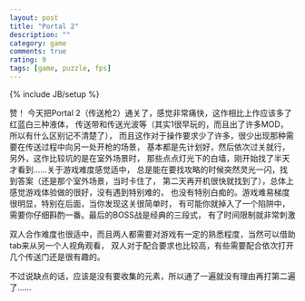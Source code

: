 ```yaml
---
layout: post
title: "Portal 2"
description: ""
category: game
comments: true
rating: 9
tags: [game, puzzle, fps]
---
```

{% include JB/setup %}

赞！
今天把Portal 2（传送枪2）通关了，感觉非常痛快，这作相比上作应该多了红蓝白三种液体，
传送带和传送光波等（其实1很早玩的，而且出了许多MOD，所以有什么区别记不清楚了），
而且<!--more-->这作对于操作要求少了许多，很少出现那种需要在传送过程中向另一处开枪的场景，
基本都是先计划好，然后依次过关就行，另外，这作比较坑的是在室外场景时，
那些点点灯光下的白墙，刚开始找了半天才看到……关于游戏难度感觉适中，
总是能在要找攻略的时候突然灵光一闪，找到答案（还是那个室外场景，当时卡住了，
第二天再开机很快就找到了），总体上感觉游戏体验做的很好，没有遇到特别难的，
也没有特别白痴的。游戏难易梯度很明显，特别在后面，当你发现这关很简单时，
有可能你就掉入了一个陷阱中，需要你仔细斟酌一番。最后的BOSS战是经典的三段式，
有了时间限制就非常刺激

双人合作难度也很适中，而且两人都需要对游戏有一定的熟悉程度，当然可以借助tab来从另一个人视角观看，
双人对于配合要求也比较高，有些需要配合依次打开几个传送门还是很有趣的。

不过说缺点的话，应该是没有要收集的元素，所以通了一遍就没有理由再打第二遍了……
